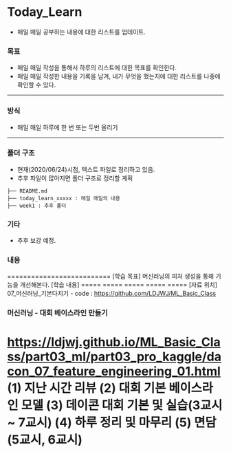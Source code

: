 # Today_Learn
 - 매일 매일 공부하는 내용에 대한 리스트를 업데이트.
### 목표
 - 매일 매일 작성을 통해서 하루의 리스트에 대한 목표를 확인한다.
 - 매일 매일 작성한 내용을 기록을 남겨, 내가 무엇을 했는지에 대한 리스트를 나중에 확인할 수 있다.
---
### 방식
 - 매일 매일 하루에 한 번 또는 두번 올리기
---
### 폴더 구조
 - 현재(2020/06/24)시점, 텍스트 파일로 정리하고 있음.
 - 추후 파일이 많아지면 폴더 구조로 정리할 계획
```
├── README.md
├── today_learn_xxxxx : 매일 매일의 내용
├── week1 : 추후 폴더
```
### 기타
 - 추후 보강 예정.
### 내용
==========================
[학습 목표]
머신러닝의 피처 생성을 통해 기능을 개선해본다.
[학습 내용]
===== ===== ===== ===== =====
[자료 위치] 07_머신러닝_기본다지기 -
code : https://github.com/LDJWJ/ML_Basic_Class
### 머신러닝 - 대회 베이스라인 만들기
https://ldjwj.github.io/ML_Basic_Class/part03_ml/part03_pro_kaggle/dacon_07_feature_engineering_01.html
(1) 지난 시간 리뷰
(2) 대회 기본 베이스라인 모델
(3) 데이콘 대회 기본 및 실습(3교시 ~ 7교시)
(4) 하루 정리 및 마무리
(5) 면담(5교시, 6교시)
==================
